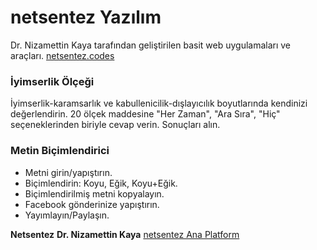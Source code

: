 # netsentez Yazılım 
Dr. Nizamettin Kaya tarafından geliştirilen basit web uygulamaları ve araçları.
[netsentez.codes](https://netsentez.codes/)

### İyimserlik Ölçeği 
İyimserlik-karamsarlık ve kabullenicilik-dışlayıcılık boyutlarında kendinizi değerlendirin. 20 ölçek maddesine "Her Zaman", "Ara Sıra", "Hiç" seçeneklerinden biriyle cevap verin. Sonuçları alın.
### Metin Biçimlendirici 
- Metni girin/yapıştırın.
- Biçimlendirin: Koyu, Eğik, Koyu+Eğik.
- Biçimlendirilmiş metni kopyalayın.
- Facebook gönderinize yapıştırın.
- Yayımlayın/Paylaşın.

**Netsentez**
**Dr. Nizamettin Kaya**
[netsentez Ana Platform](https://netsentez.com/)
  

